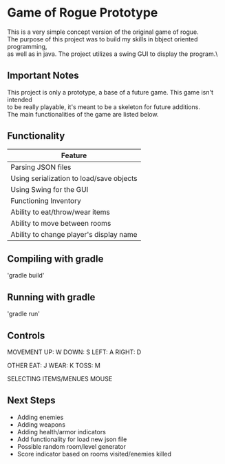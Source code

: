# Game of Rogue Prototype
This is a very simple concept version of the original game of rogue.\
The purpose of this project was to build my skills in bbject oriented programming,\
as well as in java. The project utilizes a swing GUI to display the program.\

## Important Notes
This project is only a prototype, a base of a future game. This game isn't intended\
to be really playable, it's meant to be a skeleton for future additions.\
The main functionalities of the game are listed below.

## Functionality
|Feature|
|---|
|Parsing JSON files|
|Using serialization to load/save objects|
|Using Swing for the GUI|
|Functioning Inventory|
|Ability to eat/throw/wear items|
|Ability to move between rooms|
|Ability to change player's display name|

## Compiling with gradle
'gradle build' 

## Running with gradle
'gradle run' 

## Controls
MOVEMENT
  UP: W
  DOWN: S
  LEFT: A
  RIGHT: D

OTHER
  EAT: J
  WEAR: K
  TOSS: M

SELECTING ITEMS/MENUES
  MOUSE
  
## Next Steps
- Adding enemies
- Adding weapons
- Adding health/armor indicators
- Add functionality for load new json file
- Possible random room/level generator 
- Score indicator based on rooms visited/enemies killed
